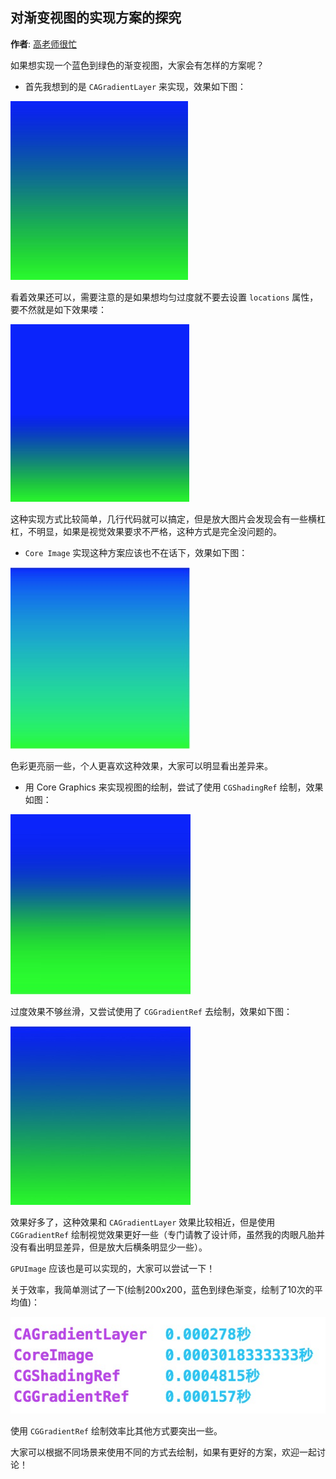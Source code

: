 ## 对渐变视图的实现方案的探究

**作者**: [高老师很忙](https://weibo.com/517082456)

如果想实现一个蓝色到绿色的渐变视图，大家会有怎样的方案呢？

* 首先我想到的是 `CAGradientLayer` 来实现，效果如下图：

![](./1.jpg)

看着效果还可以，需要注意的是如果想均匀过度就不要去设置 `locations` 属性，要不然就是如下效果喽：

![](./2.jpg)

这种实现方式比较简单，几行代码就可以搞定，但是放大图片会发现会有一些横杠杠，不明显，如果是视觉效果要求不严格，这种方式是完全没问题的。

* `Core Image` 实现这种方案应该也不在话下，效果如下图：

![](./3.jpg)

色彩更亮丽一些，个人更喜欢这种效果，大家可以明显看出差异来。

* 用 Core Graphics 来实现视图的绘制，尝试了使用 `CGShadingRef` 绘制，效果如图：

![](./4.jpg)

过度效果不够丝滑，又尝试使用了 `CGGradientRef` 去绘制，效果如下图：

![](./5.jpg)

效果好多了，这种效果和 `CAGradientLayer` 效果比较相近，但是使用 `CGGradientRef` 绘制视觉效果更好一些（专门请教了设计师，虽然我的肉眼凡胎并没有看出明显差异，但是放大后横条明显少一些）。

`GPUImage` 应该也是可以实现的，大家可以尝试一下！

关于效率，我简单测试了一下(绘制200x200，蓝色到绿色渐变，绘制了10次的平均值)：

![](./6.jpg)

使用 `CGGradientRef` 绘制效率比其他方式要突出一些。

大家可以根据不同场景来使用不同的方式去绘制，如果有更好的方案，欢迎一起讨论！

